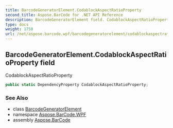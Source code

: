 ```yaml
---
title: BarcodeGeneratorElement.CodablockAspectRatioProperty
second_title: Aspose.BarCode for .NET API Reference
description: BarcodeGeneratorElement field. CodablockAspectRatioProperty
type: docs
weight: 1750
url: /net/aspose.barcode.wpf/barcodegeneratorelement/codablockaspectratioproperty/
---
```

## BarcodeGeneratorElement.CodablockAspectRatioProperty field

CodablockAspectRatioProperty

```csharp
public static DependencyProperty CodablockAspectRatioProperty;
```

### See Also

* class [BarcodeGeneratorElement](../)
* namespace [Aspose.BarCode.WPF](../../barcodegeneratorelement/)
* assembly [Aspose.BarCode](../../../)


